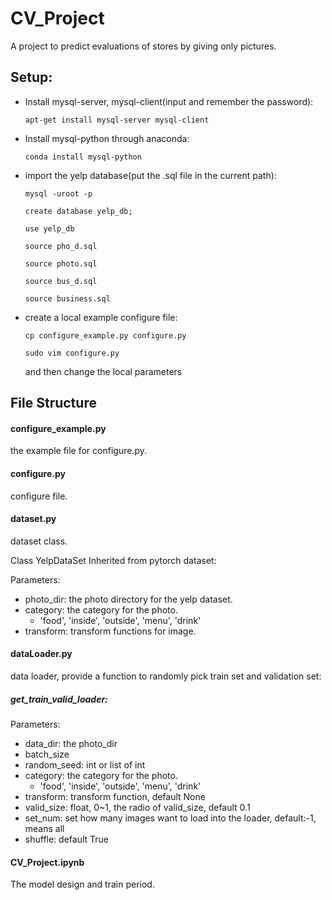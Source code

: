 # CV_Project
A project to predict evaluations of stores by giving only pictures.

## Setup:

+ Install mysql-server, mysql-client(input and remember the password):

  `apt-get install mysql-server mysql-client`

+ Install mysql-python through anaconda:

  `conda install mysql-python`

+ import the yelp database(put the .sql file in the current path):

  `mysql -uroot -p`

  `create database yelp_db;`

  `use yelp_db`

  `source pho_d.sql`

  `source photo.sql`

  `source bus_d.sql`

  `source business.sql`

+ create a local example configure file:

  `cp configure_example.py configure.py`

  `sudo vim configure.py`

  and then change the local parameters


## File Structure

#### configure_example.py

the example file for configure.py. 

#### configure.py

configure file.

#### dataset.py

dataset class. 

Class YelpDataSet Inherited from pytorch dataset:

Parameters:

- photo_dir: the photo directory for the yelp dataset.
- category: the category for the photo.
  - 'food', 'inside', 'outside', 'menu', 'drink'
- transform: transform functions for image.

#### dataLoader.py

data loader, provide a function to randomly pick train set and validation set:

##### get_train_valid_loader:

Parameters:

+ data_dir: the photo_dir
+ batch_size
+ random_seed: int or list of int
+ category: the category for the photo.
  + 'food', 'inside', 'outside', 'menu', 'drink'
+ transform: transform function, default None
+ valid_size: float, 0~1, the radio of valid_size, default 0.1
+ set_num: set how many images want to load into the loader, default:-1, means all
+ shuffle: default True

#### CV_Project.ipynb

The model design and train period.

